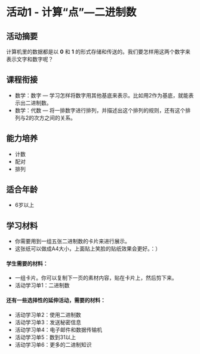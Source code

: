 # 活动1 - 计算“点”—二进制数

## 活动摘要
计算机里的数据都是以 **0** 和 **1** 的形式存储和传送的。我们要怎样用这两个数字来表示文字和数字呢？

## 课程衔接
- 数学：数字 — 学习怎样将数字用其他基底来表示。比如用2作为基底，就能表示出二进制数。
- 数学：代数 — 将一排数字进行排列，并描述出这个排列的规则，还有这个排列与2的次方之间的关系。

## 能力培养
- 计数
- 配对
- 排列

## 适合年龄
- 6岁以上

## 学习材料
- 你需要用到一组五张二进制数的卡片来进行展示。
- 这张纸可以做成A4大小，上面贴上笑脸的贴纸效果会更好。：）
#### 学生需要的材料：
- 一组卡片。你可以复制下一页的素材内容，贴在卡片上，然后剪下来。
- 活动学习单1：二进制数
#### 还有一些选择性的延伸活动，需要的材料：
- 活动学习单2：使用二进制数
- 活动学习单3：发送秘密信息
- 活动学习单4：电子邮件和数据传输机
- 活动学习单5：数到31以上
- 活动学习单6：更多的二进制知识
